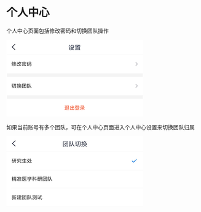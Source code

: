 # 个人中心

个人中心页面包括修改密码和切换团队操作

![个人中心](../img/userCenter.png) 

如果当前账号有多个团队，可在个人中心页面进入个人中心设置来切换团队归属

![个人中心](../img/userTeamExchange.png)